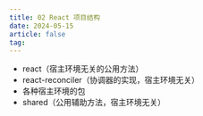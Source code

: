```yaml
---
title: 02 React 项目结构
date: 2024-05-15
article: false
tag:
---
```


- react（宿主环境无关的公用方法）  
- react-reconciler（协调器的实现，宿主环境无关）  
- 各种宿主环境的包  
- shared（公用辅助方法，宿主环境无关）

